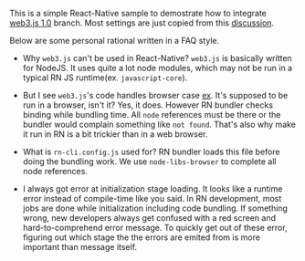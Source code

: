 This is a simple React-Native sample to demostrate how to integrate [web3.js 1.0](https://github.com/ethereum/web3.js/tree/1.0) branch.
Most settings are just copied from this [discussion](https://github.com/ethereum/web3.js/issues/1022).

Below are some personal rational written in a FAQ style.
* Why `web3.js` can't be used in React-Native?
`web3.js` is basically written for NodeJS.  It uses quite a lot node modules, which may not be run in a typical RN JS runtime(ex.  `javascript-core`).
* But I see `web3.js`'s code handles browser case [ex](https://github.com/ethereum/web3.js/blob/1.0/packages/web3-eth-accounts/src/index.js#L34).  It's supposed to be run in a browser, isn't it?
Yes, it does.  However RN bundler checks binding while bundling time.  All `node` references must be there or the bundler would complain something like `not found`.  That's also why make it run in RN is a bit trickier than in a web browser.
* What is `rn-cli.config.js` used for?
RN bundler loads this file before doing the bundling work.  We use `node-libs-browser` to complete all node references.

* I always got error at initialization stage loading.  It looks like a runtime error instead of compile-time like you said.
In RN development, most jobs are done while initialization including code bundling.  If something wrong, new developers always get confused with a red screen and hard-to-comprehend error message.  To quickly get out of these error, figuring out which stage the the errors are emited from is more important than message itself.
